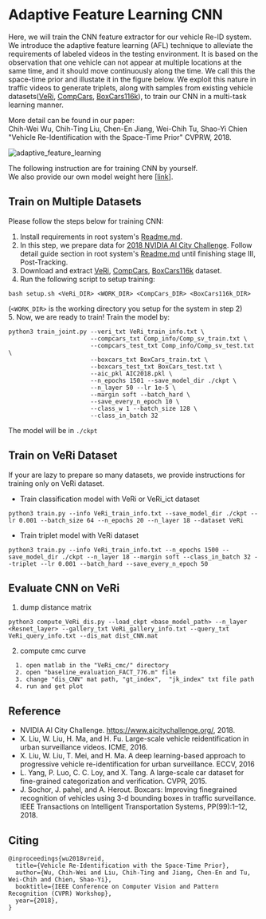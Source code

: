 # Adaptive Feature Learning CNN

Here, we will train the CNN feature extractor for our vehicle Re-ID system.
We introduce the adaptive feature learning (AFL) technique to alleviate the requirements of labeled videos in the testing environment.
It is based on the observation that one vehicle can not appear at multiple locations at the same time, and it should move continuously along the time.
We call this the space-time prior and illustate it in the figure below.
We exploit this nature in traffic videos to generate triplets, along with samples from existing vehicle datasets([VeRi](https://github.com/VehicleReId/VeRidataset), [CompCars](http://mmlab.ie.cuhk.edu.hk/datasets/comp_cars/index.html), [BoxCars116k](https://medusa.fit.vutbr.cz/traffic/research-topics/fine-grained-vehicle-recognition/boxcars-improving-vehicle-fine-grained-recognition-using-3d-bounding-boxes-in-traffic-surveillance/)), to train our CNN in a multi-task learning manner.

More detail can be found in our paper:  
Chih-Wei Wu, Chih-Ting Liu, Chen-En Jiang, Wei-Chih Tu, Shao-Yi Chien "Vehicle Re-Identification with the Space-Time Prior" CVPRW, 2018.  

![adaptive_feature_learning](https://github.com/cw1204772/AIC2018_iamai/raw/master/ReID/ReID_CNN/afl4.png "The space-time prior exploit for adaptive feature learning")

The following instruction are for training CNN by yourself.  
We also provide our own model weight here \[[link](https://drive.google.com/open?id=1M-V-TilFg5yyVRsySCTOoFGgcn1HYlY3)\].

## Train on Multiple Datasets

Please follow the steps below for training CNN:
1. Install requirements in root system's [Readme.md](https://github.com/cw1204772/AIC2018_iamai#requirements).
2. In this step, we prepare data for [2018 NVIDIA AI City Challenge](https://www.aicitychallenge.org/). Follow detail guide section in root system's [Readme.md](https://github.com/cw1204772/AIC2018_iamai#detail-guide) until finishing stage III, Post-Tracking.
3. Download and extract [VeRi](https://github.com/VehicleReId/VeRidataset), [CompCars](http://mmlab.ie.cuhk.edu.hk/datasets/comp_cars/index.html), [BoxCars116k](https://medusa.fit.vutbr.cz/traffic/research-topics/fine-grained-vehicle-recognition/boxcars-improving-vehicle-fine-grained-recognition-using-3d-bounding-boxes-in-traffic-surveillance/) dataset.  
4. Run the following script to setup training:
```
bash setup.sh <VeRi_DIR> <WORK_DIR> <CompCars_DIR> <BoxCars116k_DIR>
```
(`<WORK_DIR>` is the working directory you setup for the system in step 2)  
5. Now, we are ready to train! Train the model by:
```
python3 train_joint.py --veri_txt VeRi_train_info.txt \
                       --compcars_txt Comp_info/Comp_sv_train.txt \
                       --compcars_test_txt Comp_info/Comp_sv_test.txt \
                       --boxcars_txt BoxCars_train.txt \
                       --boxcars_test_txt BoxCars_test.txt \
                       --aic_pkl AIC2018.pkl \
                       --n_epochs 1501 --save_model_dir ./ckpt \
                       --n_layer 50 --lr 1e-5 \
                       --margin soft --batch_hard \
                       --save_every_n_epoch 10 \
                       --class_w 1 --batch_size 128 \
                       --class_in_batch 32
```
The model will be in `./ckpt`

## Train on VeRi Dataset

If your are lazy to prepare so many datasets, we provide instructions for training only on VeRi dataset.  
* Train classification model with VeRi or VeRi\_ict dataset
```
python3 train.py --info VeRi_train_info.txt --save_model_dir ./ckpt --lr 0.001 --batch_size 64 --n_epochs 20 --n_layer 18 --dataset VeRi
```

* Train triplet model with VeRi dataset
```
python3 train.py --info VeRi_train_info.txt --n_epochs 1500 --save_model_dir ./ckpt --n_layer 18 --margin soft --class_in_batch 32 --triplet --lr 0.001 --batch_hard --save_every_n_epoch 50
```

## Evaluate CNN on VeRi

1. dump distance matrix
```
python3 compute_VeRi_dis.py --load_ckpt <base_model_path> --n_layer <Resnet_layer> --gallery_txt VeRi_gallery_info.txt --query_txt VeRi_query_info.txt --dis_mat dist_CNN.mat
```

2. compute cmc curve
```  
  1. open matlab in the "VeRi_cmc/" directory
  2. open "baseline_evaluation_FACT_776.m" file
  3. change "dis_CNN" mat path, "gt_index",  "jk_index" txt file path
  4. run and get plot
```

## Reference
* NVIDIA AI City Challenge. https://www.aicitychallenge.org/, 2018.
* X. Liu, W. Liu, H. Ma, and H. Fu. Large-scale vehicle reidentification in urban surveillance videos. ICME, 2016.
* X. Liu, W. Liu, T. Mei, and H. Ma. A deep learning-based approach to progressive vehicle re-identification for urban surveillance. ECCV, 2016
* L. Yang, P. Luo, C. C. Loy, and X. Tang. A large-scale car dataset for fine-grained categorization and verification. CVPR, 2015.
* J. Sochor, J. pahel, and A. Herout. Boxcars: Improving finegrained recognition of vehicles using 3-d bounding boxes in traffic surveillance. IEEE Transactions on Intelligent Transportation Systems, PP(99):1–12, 2018.

## Citing

```
@inproceedings{wu2018vreid,
  title={Vehicle Re-Identification with the Space-Time Prior},
  author={Wu, Chih-Wei and Liu, Chih-Ting and Jiang, Chen-En and Tu, Wei-Chih and Chien, Shao-Yi},
  booktitle={IEEE Conference on Computer Vision and Pattern Recognition (CVPR) Workshop},
  year={2018},
}
```
